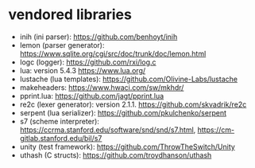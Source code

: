 # vendored libraries

* inih (ini parser): https://github.com/benhoyt/inih
* lemon (parser generator): https://www.sqlite.org/cgi/src/doc/trunk/doc/lemon.html
* logc (logger): https://github.com/rxi/log.c
* lua: version 5.4.3 https://www.lua.org/
* lustache (lua templates): https://github.com/Olivine-Labs/lustache
* makeheaders: https://www.hwaci.com/sw/mkhdr/
* pprint.lua: https://github.com/jagt/pprint.lua
* re2c (lexer generator): version 2.1.1.  https://github.com/skvadrik/re2c
* serpent (lua serializer): https://github.com/pkulchenko/serpent
* s7 (scheme interpreter): https://ccrma.stanford.edu/software/snd/snd/s7.html, https://cm-gitlab.stanford.edu/bil/s7
* unity (test framework): https://github.com/ThrowTheSwitch/Unity
* uthash (C structs): https://github.com/troydhanson/uthash
